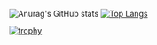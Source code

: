 ![Anurag's GitHub stats](https://github-readme-stats.vercel.app/api?username=polarr2&count_private=true&bg_color=45,AB3ED5,F29C1A&title_color=000000)
[![Top Langs](https://github-readme-stats.vercel.app/api/top-langs/?username=polarr2&layout=compact&bg_color=45,AB3ED5,F29C1A&title_color=000000)](https://github.com/anuraghazra/github-readme-stats)

[![trophy](https://github-profile-trophy.vercel.app/?username=ryo-ma&theme=onedark)](https://github.com/ryo-ma/github-profile-trophy)
